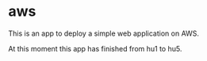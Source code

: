 # aws
This is an app to deploy a simple web application on AWS.

At this moment this app has finished from hu1 to hu5.